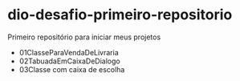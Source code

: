 # dio-desafio-primeiro-repositorio
Primeiro repositório para iniciar meus projetos 
 - 01ClasseParaVendaDeLivraria
 - 02TabuadaEmCaixaDeDialogo
 - 03Classe com caixa de escolha
